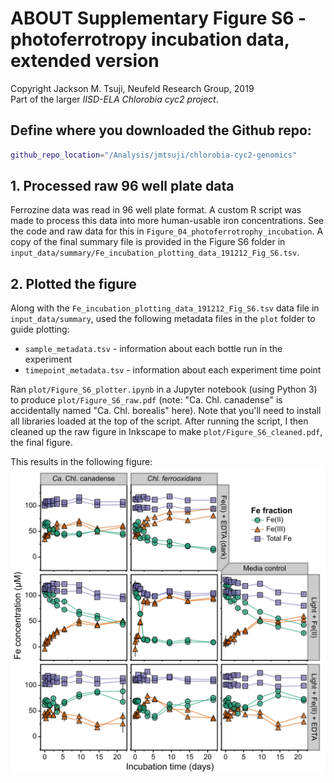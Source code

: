 # ABOUT Supplementary Figure S6 - photoferrotropy incubation data, extended version
Copyright Jackson M. Tsuji, Neufeld Research Group, 2019  
Part of the larger *IISD-ELA Chlorobia cyc2 project*.

## Define where you downloaded the Github repo:
```bash
github_repo_location="/Analysis/jmtsuji/chlorobia-cyc2-genomics"
```

## 1. Processed raw 96 well plate data
Ferrozine data was read in 96 well plate format. A custom R script was made to process this data into more human-usable iron concentrations. 
See the code and raw data for this in `Figure_04_photoferrotrophy_incubation`. 
A copy of the final summary file is provided in the Figure S6 folder in `input_data/summary/Fe_incubation_plotting_data_191212_Fig_S6.tsv`.

## 2. Plotted the figure
Along with the `Fe_incubation_plotting_data_191212_Fig_S6.tsv` data file in `input_data/summary`, used the following metadata files in the `plot` folder to guide plotting:
- `sample_metadata.tsv` - information about each bottle run in the experiment
- `timepoint_metadata.tsv` - information about each experiment time point

Ran `plot/Figure_S6_plotter.ipynb` in a Jupyter notebook (using Python 3) to produce `plot/Figure_S6_raw.pdf` (note: "Ca. Chl. canadense" is accidentally named "Ca. Chl. borealis" here). Note that you'll need to install all libraries loaded at the top of the script. After running the script, I then cleaned up the raw figure in Inkscape to make `plot/Figure_S6_cleaned.pdf`, the final figure.

This results in the following figure:
![Figure_S6](plot/Figure_S6_cleaned.png)

